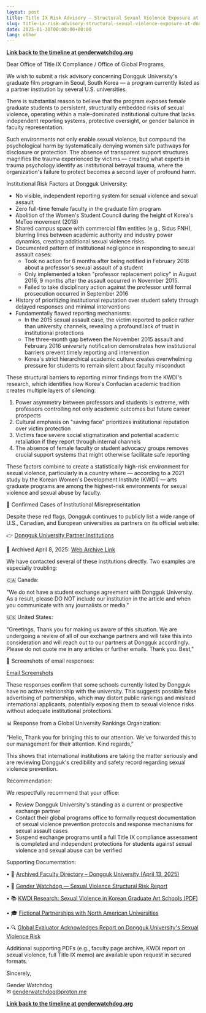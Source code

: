 ```yaml
---
layout: post
title: Title IX Risk Advisory — Structural Sexual Violence Exposure at Dongguk University (Seoul)
slug: title-ix-risk-advisory-structural-sexual-violence-exposure-at-dongguk-university-seoul
date: 2025-01-30T00:00:00+00:00
lang: other
---
```


**[Link back to the timeline at genderwatchdog.org](https://genderwatchdog.org/)**

Dear Office of Title IX Compliance / Office of Global Programs,

We wish to submit a risk advisory concerning Dongguk University's graduate film program in Seoul, South Korea — a program currently listed as a partner institution by several U.S. universities.

There is substantial reason to believe that the program exposes female graduate students to persistent, structurally embedded risks of sexual violence, operating within a male-dominated institutional culture that lacks independent reporting systems, protective oversight, or gender balance in faculty representation.

Such environments not only enable sexual violence, but compound the psychological harm by systematically denying women safe pathways for disclosure or protection. The absence of transparent support structures magnifies the trauma experienced by victims — creating what experts in trauma psychology identify as institutional betrayal trauma, where the organization's failure to protect becomes a second layer of profound harm.

Institutional Risk Factors at Dongguk University:

  * No visible, independent reporting system for sexual violence and sexual assault
  * Zero full-time female faculty in the graduate film program
  * Abolition of the Women's Student Council during the height of Korea's MeToo movement (2018)
  * Shared campus space with commercial film entities (e.g., Sidus FNH), blurring lines between academic authority and industry power dynamics, creating additional sexual violence risks
  * Documented pattern of institutional negligence in responding to sexual assault cases:
    * Took no action for 6 months after being notified in February 2016 about a professor's sexual assault of a student
    * Only implemented a token "professor replacement policy" in August 2016, 9 months after the assault occurred in November 2015.
    * Failed to take disciplinary action against the professor until formal prosecution occurred in September 2016
  * History of prioritizing institutional reputation over student safety through delayed responses and minimal interventions
  * Fundamentally flawed reporting mechanisms:
    * In the 2015 sexual assault case, the victim reported to police rather than university channels, revealing a profound lack of trust in institutional protections
    * The three-month gap between the November 2015 assault and February 2016 university notification demonstrates how institutional barriers prevent timely reporting and intervention
    * Korea's strict hierarchical academic culture creates overwhelming pressure for students to remain silent about faculty misconduct

These structural barriers to reporting mirror findings from the KWDI's research, which identifies how Korea's Confucian academic tradition creates multiple layers of silencing:
1. Power asymmetry between professors and students is extreme, with professors controlling not only academic outcomes but future career prospects
2. Cultural emphasis on "saving face" prioritizes institutional reputation over victim protection
3. Victims face severe social stigmatization and potential academic retaliation if they report through internal channels
4. The absence of female faculty or student advocacy groups removes crucial support systems that might otherwise facilitate safe reporting

These factors combine to create a statistically high-risk environment for sexual violence, particularly in a country where — according to a 2021 study by the Korean Women's Development Institute (KWDI) — arts graduate programs are among the highest-risk environments for sexual violence and sexual abuse by faculty.

🧾 Confirmed Cases of Institutional Misrepresentation

Despite these red flags, Dongguk continues to publicly list a wide range of U.S., Canadian, and European universities as partners on its official website:

👉 [Dongguk University Partner Institutions](https://www.dongguk.edu/eng/page/554)

📎 Archived April 8, 2025: [Web Archive Link](https://web.archive.org/web/20250317141009mp_/https://www.dongguk.edu/eng/page/554)

We have contacted several of these institutions directly. Two examples are especially troubling:

🇨🇦 Canada:

"We do not have a student exchange agreement with Dongguk University. As a result, please DO NOT include our institution in the article and when you communicate with any journalists or media."

🇺🇸 United States:

"Greetings, Thank you for making us aware of this situation. We are undergoing a review of all of our exchange partners and will take this into consideration and will reach out to our partners at Dongguk accordingly. Please do not quote me in any articles or further emails. Thank you. Best,"

📸 Screenshots of email responses:

[Email Screenshots](https://drive.proton.me/urls/95J0T3K37R#RBCO657BAC6a)

These responses confirm that some schools currently listed by Dongguk have no active relationship with the university. This suggests possible false advertising of partnerships, which may distort public rankings and mislead international applicants, potentially exposing them to sexual violence risks without adequate institutional protections.

📊 Response from a Global University Rankings Organization:

"Hello, Thank you for bringing this to our attention. We've forwarded this to our management for their attention. Kind regards,"

This shows that international institutions are taking the matter seriously and are reviewing Dongguk's credibility and safety record regarding sexual violence prevention.

Recommendation:

We respectfully recommend that your office:

  * Review Dongguk University's standing as a current or prospective exchange partner
  * Contact their global programs office to formally request documentation of sexual violence prevention protocols and response mechanisms for sexual assault cases
  * Suspend exchange programs until a full Title IX compliance assessment is completed and independent protections for students against sexual violence and sexual abuse can be verified

Supporting Documentation:

• 📄 [Archived Faculty Directory – Dongguk University (April 13, 2025)](https://web.archive.org/web/20250413005624/https://www.dongguk.edu/eng/dandae/122#)

• 🧾 [Gender Watchdog — Sexual Violence Structural Risk Report](https://genderwatchdog.bearblog.dev/inside-dongguk-a-decade-of-gender-inequality-and-institutional-failure-20162025/)

• 📚 [KWDI Research: Sexual Violence in Korean Graduate Art Schools (PDF)](https://drive.proton.me/urls/BAPF2DA400#4RGLR08iLFAJ)

• 🎓 [Fictional Partnerships with North American Universities](https://genderwatchdog.bearblog.dev/title-ix-and-fake-partnerships-dongguk-university-under-global-review/)

• 🔍 [Global Evaluator Acknowledges Report on Dongguk University's Sexual Violence Risk](https://genderwatchdog.bearblog.dev/title-ix-and-fake-partnerships-dongguk-university-under-global-review/)

Additional supporting PDFs (e.g., faculty page archive, KWDI report on sexual violence, full Title IX memo) are available upon request in secured formats.

Sincerely,

Gender Watchdog  
✉ [genderwatchdog@proton.me](mailto:genderwatchdog@proton.me)  

**[Link back to the timeline at genderwatchdog.org](https://genderwatchdog.org/)**
